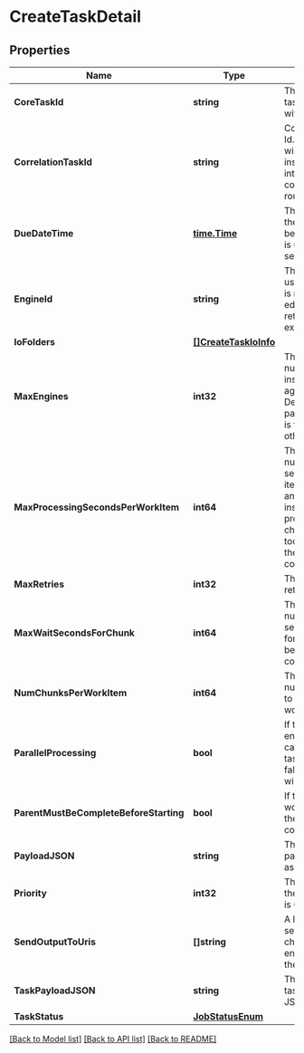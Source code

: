 # CreateTaskDetail

## Properties

Name | Type | Description | Notes
------------ | ------------- | ------------- | -------------
**CoreTaskId** | **string** | This is the core task id associated with this job | [optional] 
**CorrelationTaskId** | **string** | Correlation Task Id.  On create, this will be used instead of internalTaskId or coreTaskId on routes | [optional] 
**DueDateTime** | [**time.Time**](time.Time.md) | This is the time the task is due to be complete.  This is used by edge to set the priorities. | [optional] 
**EngineId** | **string** | The engineId to use.  If the engine is not available on edge, this will return an exception | 
**IoFolders** | [**[]CreateTaskIoInfo**](CreateTaskIOInfo.md) |  | [optional] 
**MaxEngines** | **int32** | The maximum number of engine instances to run against this task.  Defaults to 1 if parallelProcessing is false, or 2 otherwise. | [optional] 
**MaxProcessingSecondsPerWorkItem** | **int64** | The maximum number of seconds a work item can take.  If an engine instance is processing a chunk, engine toolkit will wait till the chunk is complete. | [optional] 
**MaxRetries** | **int32** | This is the max retries for the task | [optional] 
**MaxWaitSecondsForChunk** | **int64** | The maximum number of seconds to wait for a new chunk before completing. | [optional] 
**NumChunksPerWorkItem** | **int64** | The maximum number of chunks to process per work item | [optional] 
**ParallelProcessing** | **bool** | If true, multiple engine instances can process this task in parallel.  If false, maxEngines will be 1. | [optional] 
**ParentMustBeCompleteBeforeStarting** | **bool** | If true, this task won&#39;t start until the parent is complete | [optional] 
**PayloadJSON** | **string** | This is the payload encoded as a JSON string | [optional] 
**Priority** | **int32** | The priority for the task. Default is 0. | [optional] [default to 0]
**SendOutputToUris** | **[]string** | A list of URIs to send processed chunks when the engine completes them. | [optional] 
**TaskPayloadJSON** | **string** | This is the taskPayload as a JSON string | [optional] 
**TaskStatus** | [**JobStatusEnum**](JobStatusEnum.md) |  | [optional] 

[[Back to Model list]](../README.md#documentation-for-models) [[Back to API list]](../README.md#documentation-for-api-endpoints) [[Back to README]](../README.md)


